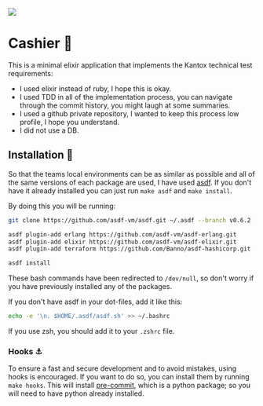 ![](https://github.com/gilacost/kantox/workflows/.github/workflows/pre-commit.yml/badge.svg)

# Cashier 🛒

This is a minimal elixir application that implements the Kantox technical test
requirements:

* I used elixir instead of ruby, I hope this is okay.
* I used TDD in all of the implementation process, you can navigate through the
 commit history, you might laugh at some summaries.
* I used a github private repository, I wanted to keep this process low
 profile, I hope you understand.
* I did not use a DB.

## Installation 🚀

So that the teams local environments can be as similar as possible and all of
the same versions of each package are used, I have used [asdf](https://github.com/asdf-vm/asdf). If you don't have it already installed you can just run `make asdf`
and `make install`.

By doing this you will be running:

```bash
git clone https://github.com/asdf-vm/asdf.git ~/.asdf --branch v0.6.2

asdf plugin-add erlang https://github.com/asdf-vm/asdf-erlang.git
asdf plugin-add elixir https://github.com/asdf-vm/asdf-elixir.git
asdf plugin-add terraform https://github.com/Banno/asdf-hashicorp.git
```

```bash
asdf install
```

These bash commands have been redirected to `/dev/null`, so don't worry if you have
previously installed any of the packages.

If you don't have asdf in your dot-files, add it like this:

```bash
echo -e '\n. $HOME/.asdf/asdf.sh' >> ~/.bashrc
```

If you use zsh, you  should add it to your `.zshrc` file.


### Hooks ⚓️

To ensure a fast and secure development and to avoid mistakes, using hooks is
encouraged. If you want to do so, you can install them by running `make hooks`.
This will install [pre-commit](https://pre-commit.com/), which is a python
package; so you will need to have python already installed.
